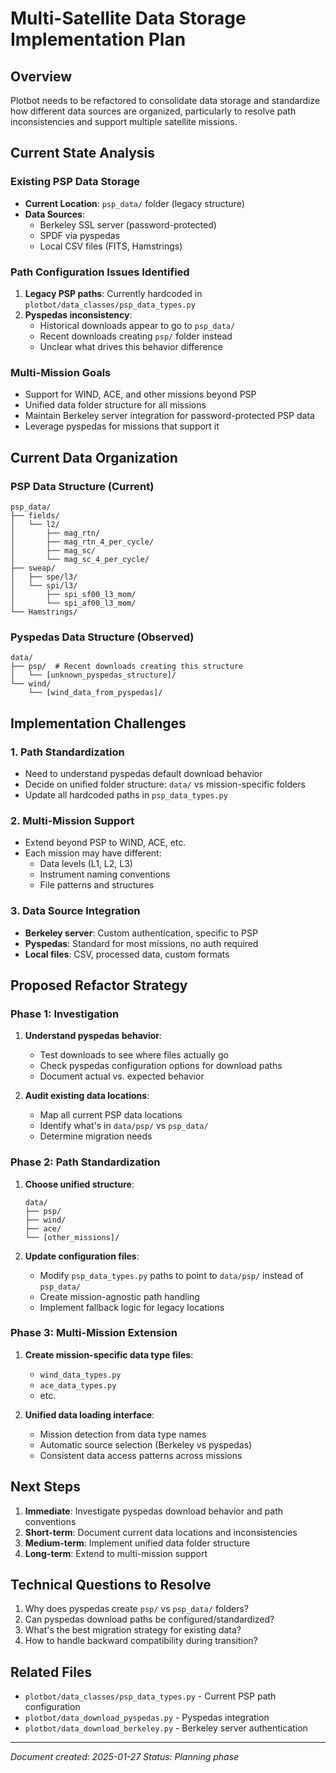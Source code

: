 # Multi-Satellite Data Storage Implementation Plan

## Overview
Plotbot needs to be refactored to consolidate data storage and standardize how different data sources are organized, particularly to resolve path inconsistencies and support multiple satellite missions.

## Current State Analysis

### Existing PSP Data Storage
- **Current Location**: `psp_data/` folder (legacy structure)
- **Data Sources**: 
  - Berkeley SSL server (password-protected)
  - SPDF via pyspedas
  - Local CSV files (FITS, Hamstrings)

### Path Configuration Issues Identified
1. **Legacy PSP paths**: Currently hardcoded in `plotbot/data_classes/psp_data_types.py`
2. **Pyspedas inconsistency**: 
   - Historical downloads appear to go to `psp_data/`
   - Recent downloads creating `psp/` folder instead
   - Unclear what drives this behavior difference

### Multi-Mission Goals
- Support for WIND, ACE, and other missions beyond PSP
- Unified data folder structure for all missions
- Maintain Berkeley server integration for password-protected PSP data
- Leverage pyspedas for missions that support it

## Current Data Organization

### PSP Data Structure (Current)
```
psp_data/
├── fields/
│   └── l2/
│       ├── mag_rtn/
│       ├── mag_rtn_4_per_cycle/
│       ├── mag_sc/
│       └── mag_sc_4_per_cycle/
├── sweap/
│   ├── spe/l3/
│   └── spi/l3/
│       ├── spi_sf00_l3_mom/
│       └── spi_af00_l3_mom/
└── Hamstrings/
```

### Pyspedas Data Structure (Observed)
```
data/
├── psp/  # Recent downloads creating this structure
│   └── [unknown_pyspedas_structure]/
└── wind/
    └── [wind_data_from_pyspedas]/
```

## Implementation Challenges

### 1. Path Standardization
- Need to understand pyspedas default download behavior
- Decide on unified folder structure: `data/` vs mission-specific folders
- Update all hardcoded paths in `psp_data_types.py`

### 2. Multi-Mission Support
- Extend beyond PSP to WIND, ACE, etc.
- Each mission may have different:
  - Data levels (L1, L2, L3)
  - Instrument naming conventions
  - File patterns and structures

### 3. Data Source Integration
- **Berkeley server**: Custom authentication, specific to PSP
- **Pyspedas**: Standard for most missions, no auth required
- **Local files**: CSV, processed data, custom formats

## Proposed Refactor Strategy

### Phase 1: Investigation
1. **Understand pyspedas behavior**:
   - Test downloads to see where files actually go
   - Check pyspedas configuration options for download paths
   - Document actual vs. expected behavior

2. **Audit existing data locations**:
   - Map all current PSP data locations
   - Identify what's in `data/psp/` vs `psp_data/`
   - Determine migration needs

### Phase 2: Path Standardization
1. **Choose unified structure**:
   ```
   data/
   ├── psp/
   ├── wind/
   ├── ace/
   └── [other_missions]/
   ```

2. **Update configuration files**:
   - Modify `psp_data_types.py` paths to point to `data/psp/` instead of `psp_data/`
   - Create mission-agnostic path handling
   - Implement fallback logic for legacy locations

### Phase 3: Multi-Mission Extension
1. **Create mission-specific data type files**:
   - `wind_data_types.py`
   - `ace_data_types.py`
   - etc.

2. **Unified data loading interface**:
   - Mission detection from data type names
   - Automatic source selection (Berkeley vs pyspedas)
   - Consistent data access patterns across missions

## Next Steps
1. **Immediate**: Investigate pyspedas download behavior and path conventions
2. **Short-term**: Document current data locations and inconsistencies
3. **Medium-term**: Implement unified data folder structure
4. **Long-term**: Extend to multi-mission support

## Technical Questions to Resolve
1. Why does pyspedas create `psp/` vs `psp_data/` folders?
2. Can pyspedas download paths be configured/standardized?
3. What's the best migration strategy for existing data?
4. How to handle backward compatibility during transition?

## Related Files
- `plotbot/data_classes/psp_data_types.py` - Current PSP path configuration
- `plotbot/data_download_pyspedas.py` - Pyspedas integration
- `plotbot/data_download_berkeley.py` - Berkeley server authentication

---
*Document created: 2025-01-27*
*Status: Planning phase* 